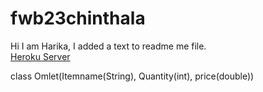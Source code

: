 # fwb23chinthala
Hi I am Harika, I added a text to readme me file.
<br>
[Heroku Server](https://fwb23chinthala.herokuapp.com/)


class Omlet(Itemname(String), Quantity(int), price(double))